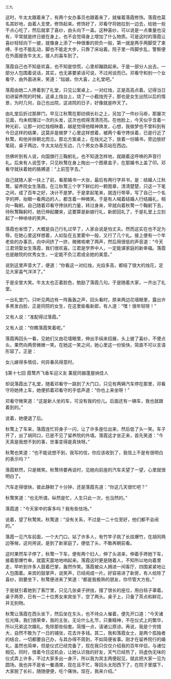     三九 

   这时，牛太太跟着来了，有两个女办事员也跟着来了，就催着落霞修饰。落霞也莫名其妙地，由着人支使，修饰起来。修饰好了，邓看守将她拉到一边去，给她一些干点心吃了，然后就拿了喜纱，由头向下一盖。这种喜纱，可以说是一点重量也没有，平常就是终日披在身上，也不会觉得身上增加了什么物质。可是这时的落霞让喜纱轻轻向下一披，就像身上添了一种很重的担负一般，第一就是两手两脚受了束缚，手也不能乱动，脚也不能走大步，只靠了床站着。院子里一阵脚步乱，警察便在外面报告牛太太，接人的喜车到了。

   落霞自己也不知是欢喜，也不知是惊慌，心里却蹦跳起来。于是一部分人出去，一部分人包围着说话，其实，也无甚要紧话可说，不过闲谈而已。邓看守和别一个女看守，由外面进来，笑道：“姑娘，你大喜，上礼堂吧。”

   落霞由她二人搀着到了礼堂，只见公案桌上，一对红烛，正是高高点着。记得当日初进留养院的时候，这桌上烛台上，烧了一小截烛兜子，那也是女生出院以后的情景，为时几何，自己也出院，这进院的日子，好像就是昨天了。

   由礼堂后折过那屏门，早见江秋鹜在那纺绸长衫之上，另加了一件纱马褂，那屡次见面，均未梳理过一次的头发，这次也梳得清清亮亮。在他脸上，今天似乎含着一种光彩，让那一对红烛相映着，越是觉得他精神焕发，心想，我做梦也不曾料到有今日这样的结果，这莫非是做梦？心里这样想着，被两个看守搀扶着，已是行近了秋鹜，和他并排朝北而立。那北方案桌上，在烛光之下，放着一份婚书，旁边放好笔砚，桌子两边，牛太太站在东边，几个男女办事员站在西边。

   仿佛听到有人说，向国旗行三鞠躬礼，也不知道怎样地，就跟着这呼唤的声音行礼。后来有人说签字，只见秋鹜在身上掏出一个图章盒子，在那婚书上盖了印。邓看守就扶着她的胳膊道：“上前签字去。”

   自己就随人家一扶上了前，看那婚书一大张，最后有两行字并书，是：结婚人江秋鹜，留养院女生落霞。在江秋鹜三个字下鲜红的一颗图章，清清楚楚，只这一下笔之间，成了百年之好，决计不是梦。于是拿起笔来，就连行带草，写了自己一个名字的押，抬眼一看两边的人，都含着一种微笑。于是有人喊着结婚人行结婚礼，相向一鞠躬。自己随着邓看守搀扶的力量，转过身来，早就向着秋鹜一个鞠躬下去，待秋鹜鞠躬时，她已伸起腰来，这要算是新娘行礼，新郎回礼了，于是礼堂上立刻起了一种哧哧的笑声。

   落霞也省悟了，大概是自己行礼过早了，人家会说是怕丈夫。然而这实在也不足为辱。在她心里这样想着，人如坠在五里雾中一般，又行了几个礼。接上便有一个年老些的办事员，向中间挤了一挤，微微咳嗽了两声，然后用很低的声音道：“今天江君领娶女生落霞，我们很欢喜。江君是学界中人，一定能谋家庭的新幸福。落霞也是敝院的优秀女生，一定能不负江君成全她的美意。”

   说到这里声音大了，便道：“你看这一对红烛，光焰多高，都结了很大的烛花，足见大家喜气洋洋了。”

   于是全堂大笑。牛太太也正着脸色，勉励了落霞几句。于是随着大家，一齐出了礼堂。

   一出礼堂门，只听见两边有一阵轰轰之声，回头看时，原来两边花墙眼里，露出许多黑发白脸，正是同院的女生，在这里偷看新郎，有人道：“嘿！很年轻呀！”

   又有人说：“准配得过落霞。”

   又有人说：“你瞧落霞笑着呢。”

   落霞再回头一看，见她们又由花墙眼里，伸出手绢来招展，头上披了喜纱，不便点头，果然向两旁微微一笑。在她这一笑之间，她心里这一份愉快，简直不可以言语形容了。正是：

   女儿嫁得多情侣，何异春风得意时。

   §第十七回 霞鹜齐飞香车迎义友 薰莸同器蓬屋纳佳人

   却说落霞出了礼堂，随着邓看守一路到了大门口，只见有两辆汽车停在那里，邓看守将她搀上车，她便抓着邓看守的手低声道：“你也上来坐呀！”

   邓看守微笑道：“这是新人坐的车，可没有我的份儿。后面还有一辆车，我也就跟着到的。”

   说着，她便退了后。

   秋鹜上了车来，落霞连忙将身子一闪，让了许多座位出来，然后低了头一笑。车子开了，出了胡同口，已是不见了留养院的外墙。落霞这才坐正来，首先笑道：“今天真是我想不到的事，世事变得是真快呀。”

   秋鹜也笑道：“也不能说想不到，我写的信，你应该收到了，我信上不是有很明白的表示吗？”

   落霞默然，只是微笑。秋鹜待要再说时，见她向前座的汽车夫望了一望，心里就很明白了。

   汽车走得很快，彼此静默了十分钟，还是落霞先道：“你这几天很忙吧？”

   秋鹜笑道：“也无所谓。纵然是忙，人生只此一次，也当然的。”

   落霞道：“今天家中的客多吗？我有些怯场。”

   说着，望了秋鹜笑。秋鹜道：“没有关系，不过是一二十位至好，他们都不会闹的。”

   落霞一见汽车前面，一个大门口，站了许多人，有竹竿子挑了长挂爆竹，在胡同两边等候，这何用说，是到了新家庭了。便低了头，不敢再朝前看。

   这时果然车子停了，秋鹜一下车，便有两个妇人，伸了头进来，伸着手搀她下车，接着那爆竹串，就震天震地地响起来。落霞这时更是随着人，不知所以地向着里走，早听到许多人鼓着巴掌，轰然作笑。落霞被众人拥进一间客厅，四围紧紧地让人包围着。来宾的鼓掌声，说笑声，已经闹成一片。好容易进了新房，有人给除了喜纱，刚要坐下，秋鹜便进来了笑道：“都是我极熟的朋友，你尽管大方些。”

   于是就引着她到了客厅里，只见几张桌子拼拢，摆了很长的座位，用白毯子罩着。桌子两旁，已有一二十位男女来宾坐下，空了两头。桌子上，只备了茶点和鲜花，并无别物。

   秋鹜让落霞在西头坐下，然后坐在东头，也不待众人催着，便先开口道：“今天诸位光降，我们很荣幸，我的主张，无论什么礼节，只重精神，不在仪式上的繁华，所以兄弟这次婚礼，免除那些俗套。简慢一点，请诸公原谅。再说，我是个穷措大，自然不敢为了一日的铺张，花去许多钱。其二，我和落霞女士，是两个孤独者的结合，一切都要自己办，与其办得不周到，不如简便省事。刚才在留养院行的婚礼，虽然也简单，但是仪式已经完备了，现在我只仅仅介绍我的百年伴侣，与诸位相见。同时，借着今日这机会，让她认识我的好友，天气已经热了，将虚伪无味的仪式弄上许多，不过大家多出一身汗，所以我为宾主两便起见，就此把大家一见为圆场。我也并不是省一餐酒席，现在且不忙，等回头太阳西下了，在院子里摆下，大家脱了长衫，随随便便，吃个痛快。现在，我来介绍。”

